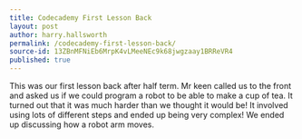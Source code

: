 ```yaml
---
title: Codecademy First Lesson Back
layout: post
author: harry.hallsworth
permalink: /codecademy-first-lesson-back/
source-id: 13ZBnMFNiEb6MrpK4vLMeeNEc9k68jwgzaay1BRReVR4
published: true
---
```

This was our first lesson back after half term. Mr keen called us to the front and asked us if we could program a robot to be able to make a cup of tea. It turned out that it was much harder than we thought it would be! It involved using lots of different steps and ended up being very complex! We ended up discussing how a robot arm moves.

